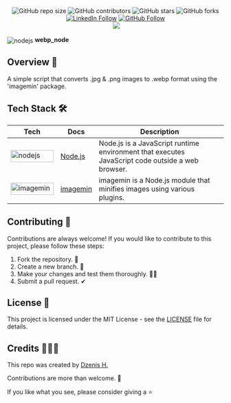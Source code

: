 ##

<div align="center">

![GitHub repo size](https://img.shields.io/github/repo-size/dzenis-h/webp_node)
![GitHub contributors](https://img.shields.io/github/contributors/dzenis-h/webp_node)
![GitHub stars](https://img.shields.io/github/stars/dzenis-h/webp_node?style=social)
![GitHub forks](https://img.shields.io/github/forks/dzenis-h/webp_node?style=social)
[![LinkedIn Follow](https://img.shields.io/badge/-Follow-blue?style=social&logo=linkedin&link=https://www.linkedin.com/in/dzenis-h/)](https://www.linkedin.com/in/dzenis-h/)
[![GitHub Follow](https://img.shields.io/badge/-Follow-black?style=social&logo=github&link=https://github.com/dzenis-h)](https://github.com/dzenis-h)
<br />
 <img src="https://stackoverflow.com/users/flair/8146571.png?theme=dark&showIcon=true&showName=true&showBadges=true&showRep=true&showPosts=true&stackApps=true"/>

</div>


 <img src="https://img.shields.io/badge/Node.js-43853D?style=for-the-badge&logo=node.js&logoColor=white" alt="nodejs" style="vertical-align: middle;">  <b> webp_node </b>


## Overview 👀

A simple script that converts .jpg & .png images to .webp format using the 'imagemin' package.

## Tech Stack 🛠️

| Tech | Docs | Description |
| ---- | ---- | ----------- |
| <img src="https://img.shields.io/badge/Node.js-43853D?style=for-the-badge&logo=node.js&logoColor=white" alt="nodejs" width="100" height="28"> | [Node.js](https://nodejs.org/en/docs/) | Node.js is a JavaScript runtime environment that executes JavaScript code outside a web browser. |
| <img src="https://img.shields.io/badge/imagemin-5A29E4?style=for-the-badge&logo=imagemin&logoColor=white" alt="imagemin" width="100" height="28"> | [imagemin](https://github.com/imagemin/imagemin) | imagemin is a Node.js module that minifies images using various plugins. |


## Contributing 🙌

Contributions are always welcome! If you would like to contribute to this project, please follow these steps:
1. Fork the repository. 🍴
2. Create a new branch. 🌵
3. Make your changes and test them thoroughly. 👨‍💻
4. Submit a pull request. ✔

## License 📑

This project is licensed under the MIT License - see the [LICENSE](https://docs.google.com/document/d/11WK7tVoTFRMcWCuGZQCRWxEsDUEJ_6ArtfV-NjWcBCU/edit?usp=sharing) file for details.

## Credits 👨🏻‍💻

This repo was created by [Dzenis H.](https://dzenis.tech)

Contributions are more than welcome. 🫡

If you like what you see, please consider giving a ⭐️
